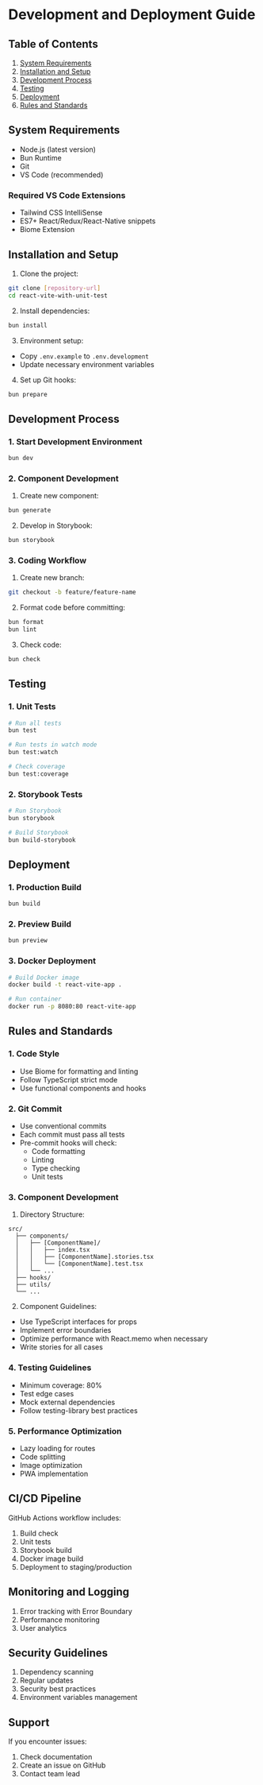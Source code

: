 # Development and Deployment Guide

## Table of Contents

1. [System Requirements](#system-requirements)
2. [Installation and Setup](#installation-and-setup)
3. [Development Process](#development-process)
4. [Testing](#testing)
5. [Deployment](#deployment)
6. [Rules and Standards](#rules-and-standards)

## System Requirements

- Node.js (latest version)
- Bun Runtime
- Git
- VS Code (recommended)

### Required VS Code Extensions

- Tailwind CSS IntelliSense
- ES7+ React/Redux/React-Native snippets
- Biome Extension

## Installation and Setup

1. Clone the project:

```bash
git clone [repository-url]
cd react-vite-with-unit-test
```

2. Install dependencies:

```bash
bun install
```

3. Environment setup:

- Copy `.env.example` to `.env.development`
- Update necessary environment variables

4. Set up Git hooks:

```bash
bun prepare
```

## Development Process

### 1. Start Development Environment

```bash
bun dev
```

### 2. Component Development

1. Create new component:

```bash
bun generate
```

2. Develop in Storybook:

```bash
bun storybook
```

### 3. Coding Workflow

1. Create new branch:

```bash
git checkout -b feature/feature-name
```

2. Format code before committing:

```bash
bun format
bun lint
```

3. Check code:

```bash
bun check
```

## Testing

### 1. Unit Tests

```bash
# Run all tests
bun test

# Run tests in watch mode
bun test:watch

# Check coverage
bun test:coverage
```

### 2. Storybook Tests

```bash
# Run Storybook
bun storybook

# Build Storybook
bun build-storybook
```

## Deployment

### 1. Production Build

```bash
bun build
```

### 2. Preview Build

```bash
bun preview
```

### 3. Docker Deployment

```bash
# Build Docker image
docker build -t react-vite-app .

# Run container
docker run -p 8080:80 react-vite-app
```

## Rules and Standards

### 1. Code Style

- Use Biome for formatting and linting
- Follow TypeScript strict mode
- Use functional components and hooks

### 2. Git Commit

- Use conventional commits
- Each commit must pass all tests
- Pre-commit hooks will check:
  - Code formatting
  - Linting
  - Type checking
  - Unit tests

### 3. Component Development

1. Directory Structure:

```
src/
  ├── components/
  │   ├── [ComponentName]/
  │   │   ├── index.tsx
  │   │   ├── [ComponentName].stories.tsx
  │   │   └── [ComponentName].test.tsx
  │   └── ...
  ├── hooks/
  ├── utils/
  └── ...
```

2. Component Guidelines:

- Use TypeScript interfaces for props
- Implement error boundaries
- Optimize performance with React.memo when necessary
- Write stories for all cases

### 4. Testing Guidelines

- Minimum coverage: 80%
- Test edge cases
- Mock external dependencies
- Follow testing-library best practices

### 5. Performance Optimization

- Lazy loading for routes
- Code splitting
- Image optimization
- PWA implementation

## CI/CD Pipeline

GitHub Actions workflow includes:

1. Build check
2. Unit tests
3. Storybook build
4. Docker image build
5. Deployment to staging/production

## Monitoring and Logging

1. Error tracking with Error Boundary
2. Performance monitoring
3. User analytics

## Security Guidelines

1. Dependency scanning
2. Regular updates
3. Security best practices
4. Environment variables management

## Support

If you encounter issues:

1. Check documentation
2. Create an issue on GitHub
3. Contact team lead
